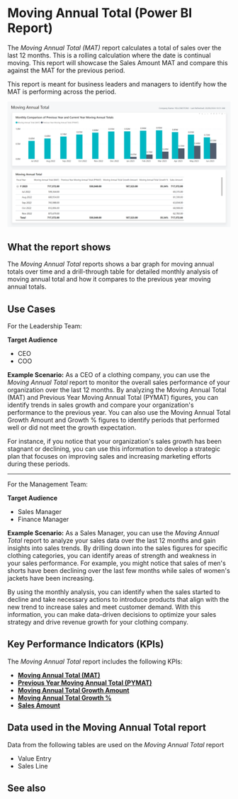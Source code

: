 # Moving Annual Total (Power BI Report)

The _Moving Annual Total (MAT)_ report calculates a total of sales over the last 12 months. This is a rolling calculation where the date is continual moving. This report will showcase the Sales Amount MAT and compare this against the MAT for the previous period. 

This report is meant for business leaders and managers to identify how the MAT is performing across the period.

![Sales Moving Annual Total screenshot](/business-central/media/sales/sales-moving-annual-total.png "Sales Moving Annual Total - Screenshot")

## What the report shows

The *Moving Annual Total* reports shows a bar graph for moving annual totals over time and a drill-through table for detailed monthly analysis of moving annual total and how it compares to the previous year moving annual totals.

## Use Cases

For the Leadership Team:

**Target Audience**

- CEO
- COO

**Example Scenario:** As a CEO of a clothing company, you can use the _Moving Annual Total_ report to monitor the overall sales performance of your organization over the last 12 months. By analyzing the Moving Annual Total (MAT) and Previous Year Moving Annual Total (PYMAT) figures, you can identify trends in sales growth and compare your organization's performance to the previous year. You can also use the Moving Annual Total Growth Amount and Growth % figures to identify periods that performed well or did not meet the growth expectation. 

For instance, if you notice that your organization's sales growth has been stagnant or declining, you can use this information to develop a strategic plan that focuses on improving sales and increasing marketing efforts during these periods.

---

For the Management Team:

**Target Audience**

- Sales Manager
- Finance Manager

**Example Scenario:** As a Sales Manager, you can use the _Moving Annual Total_ report to analyze your sales data over the last 12 months and gain insights into sales trends. By drilling down into the sales figures for specific clothing categories, you can identify areas of strength and weakness in your sales performance. For example, you might notice that sales of men's shorts have been declining over the last few months while sales of women's jackets have been increasing.

By using the monthly analysis, you can identify when the sales started to decline and take necessary actions to introduce products that align with the new trend to increase sales and meet customer demand. With this information, you can make data-driven decisions to optimize your sales strategy and drive revenue growth for your clothing company.

## Key Performance Indicators (KPIs)

The _Moving Annual Total_ report includes the following KPIs:

- [**Moving Annual Total (MAT)**](sales-kpi.md#sales-amount-mat-fiscal)
- [**Previous Year Moving Annual Total (PYMAT)**](sales-kpi.md#sales-amount-pymat-fiscal)
- [**Moving Annual Total Growth Amount**](sales-kpi.md#sales-amount-matg-fiscal)
- [**Moving Annual Total Growth %**](sales-kpi.md#sales-amount-matg--fiscal)
- [**Sales Amount**](sales-kpi.md#sales-amount)

## Data used in the Moving Annual Total report

Data from the following tables are used on the *Moving Annual Total* report
- Value Entry
- Sales Line


## See also
